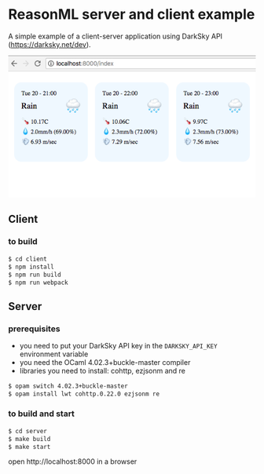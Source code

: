 # ReasonML server and client example

A simple example of a client-server application using DarkSky API (https://darksky.net/dev).

![screenshot](weather.png "screenshot")



## Client

### to build

    $ cd client
    $ npm install
    $ npm run build
    $ npm run webpack

## Server 

### prerequisites

* you need to put your DarkSky API key in the `DARKSKY_API_KEY` environment variable
* you need the OCaml 4.02.3+buckle-master compiler
* libraries you need to install: cohttp, ezjsonm and re 

```
$ opam switch 4.02.3+buckle-master
$ opam install lwt cohttp.0.22.0 ezjsonm re
```

### to build and start

    $ cd server
    $ make build
    $ make start

open http://localhost:8000 in a browser
